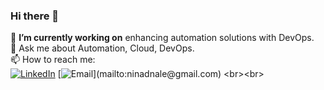 ### Hi there 👋

🔭 **I’m currently working on** enhancing automation solutions with DevOps. <br>
💬 Ask me about Automation, Cloud, DevOps. <br>
📫 How to reach me: <br> 
[![LinkedIn](https://img.shields.io/badge/LinkedIn-%230077B5.svg?logo=linkedin&logoColor=white)](https://www.linkedin.com/in/ninadnale/)
[![Email]([https://img.shields.io/badge/twitter-%230077B5.svg?logo=x&logoColor=black](https://img.shields.io/badge/Gmail-D14836?style=for-the-badge&logo=gmail&logoColor=white))](mailto:ninadnale@gmail.com) 
<br><br>

<!--
**ninadnale/ninadnale** is a ✨ _special_ ✨ repository because its `README.md` (this file) appears on your GitHub profile.

Here are some ideas to get you started:

- 🔭 I’m currently working on ...
- 🌱 I’m currently learning ...
- 👯 I’m looking to collaborate on ...
- 🤔 I’m looking for help with ...
- 💬 Ask me about ...
- 📫 How to reach me: ...
- 😄 Pronouns: ...
- ⚡ Fun fact: ...
-->
